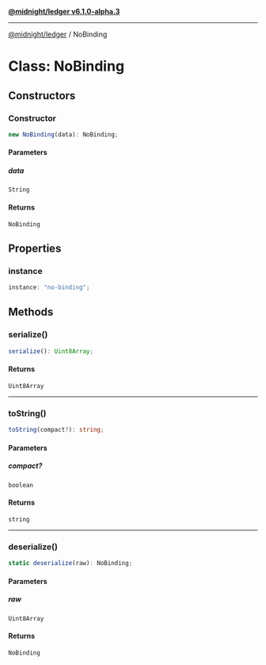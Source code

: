 [**@midnight/ledger v6.1.0-alpha.3**](../README.md)

***

[@midnight/ledger](../globals.md) / NoBinding

# Class: NoBinding

## Constructors

### Constructor

```ts
new NoBinding(data): NoBinding;
```

#### Parameters

##### data

`String`

#### Returns

`NoBinding`

## Properties

### instance

```ts
instance: "no-binding";
```

## Methods

### serialize()

```ts
serialize(): Uint8Array;
```

#### Returns

`Uint8Array`

***

### toString()

```ts
toString(compact?): string;
```

#### Parameters

##### compact?

`boolean`

#### Returns

`string`

***

### deserialize()

```ts
static deserialize(raw): NoBinding;
```

#### Parameters

##### raw

`Uint8Array`

#### Returns

`NoBinding`
